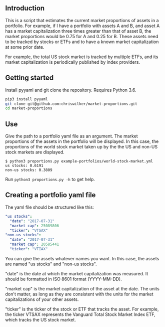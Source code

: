 ## Introduction
This is a script that estimates the current market proportions of assets
in a portfolio. For example, if I have a portfolio with assets A and B,
and asset A has a market capitalization three times greater than that of
asset B, the market proportions would be 0.75 for A and 0.25 for B.
These assets need to be tracked by stocks or ETFs and to have a known
market capitalization at some prior date.

For example, the total US stock market is tracked by multiple ETFs, and
its market capitalization is periodically published by index providers.

## Getting started
Install pyyaml and git clone the repository. Requires Python 3.6.

```sh
pip3 install pyyaml
git clone git@github.com:chriswilker/market-proportions.git
cd market-proportions
```

## Use
Give the path to a portfolio yaml file as an argument. The market
proportions of the assets in the portfolio will be displayed. In this
case, the proportions of the world stock market taken up by the the US
and non-US stock markets are displayed.

```console
$ python3 proportions.py example-portfolios/world-stock-market.yml
us stocks: 0.6191
non-us stocks: 0.3809
```

Run `python3 proportions.py -h` to get help.

## Creating a portfolio yaml file
The yaml file should be structured like this:

```yaml
"us stocks":
  "date": "2017-07-31"
  "market cap": 25089806
  "ticker": "VTSAX"
"non-us stocks":
  "date": "2017-07-31"
  "market cap": 20585441
  "ticker": "VTIAX"
```

You can give the assets whatever names you want. In this case, the
assets are named "us stocks" and "non-us stocks".

"date" is the date at which the market capitalization was measured. It
should be formatted in ISO 8601 format (YYYY-MM-DD).

"market cap" is the market capitalization of the asset at the date.
The units don't matter, as long as they are consistent with the units
for the market capitalizations of your other assets.

"ticker" is the ticker of the stock or ETF that tracks the asset.
For example, the ticker VTSAX represents the Vanguard Total Stock
Market Index ETF, which tracks the US stock market.
